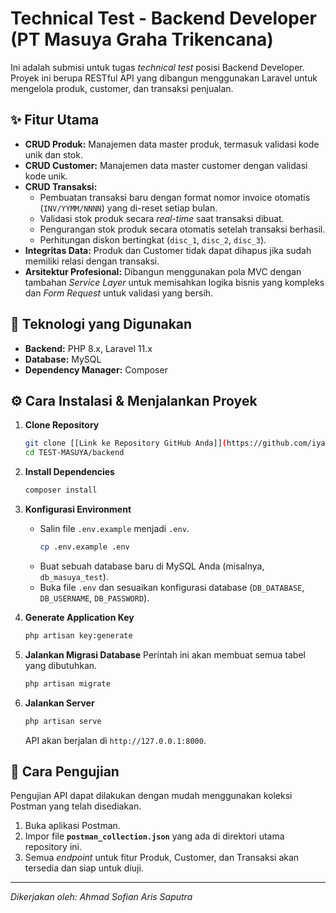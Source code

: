 # Technical Test - Backend Developer (PT Masuya Graha Trikencana)

Ini adalah submisi untuk tugas *technical test* posisi Backend Developer. Proyek ini berupa RESTful API yang dibangun menggunakan Laravel untuk mengelola produk, customer, dan transaksi penjualan.

## ✨ Fitur Utama
- **CRUD Produk:** Manajemen data master produk, termasuk validasi kode unik dan stok.
- **CRUD Customer:** Manajemen data master customer dengan validasi kode unik.
- **CRUD Transaksi:**
  - Pembuatan transaksi baru dengan format nomor invoice otomatis (`INV/YYMM/NNNN`) yang di-reset setiap bulan.
  - Validasi stok produk secara *real-time* saat transaksi dibuat.
  - Pengurangan stok produk secara otomatis setelah transaksi berhasil.
  - Perhitungan diskon bertingkat (`disc_1`, `disc_2`, `disc_3`).
- **Integritas Data:** Produk dan Customer tidak dapat dihapus jika sudah memiliki relasi dengan transaksi.
- **Arsitektur Profesional:** Dibangun menggunakan pola MVC dengan tambahan *Service Layer* untuk memisahkan logika bisnis yang kompleks dan *Form Request* untuk validasi yang bersih.

## 🚀 Teknologi yang Digunakan
- **Backend:** PHP 8.x, Laravel 11.x
- **Database:** MySQL
- **Dependency Manager:** Composer

## ⚙️ Cara Instalasi & Menjalankan Proyek

1.  **Clone Repository**
    ```bash
    git clone [[Link ke Repository GitHub Anda]](https://github.com/iyansaputra/test-masuya-laravel)
    cd TEST-MASUYA/backend
    ```

2.  **Install Dependencies**
    ```bash
    composer install
    ```

3.  **Konfigurasi Environment**
    - Salin file `.env.example` menjadi `.env`.
      ```bash
      cp .env.example .env
      ```
    - Buat sebuah database baru di MySQL Anda (misalnya, `db_masuya_test`).
    - Buka file `.env` dan sesuaikan konfigurasi database (`DB_DATABASE`, `DB_USERNAME`, `DB_PASSWORD`).

4.  **Generate Application Key**
    ```bash
    php artisan key:generate
    ```

5.  **Jalankan Migrasi Database**
    Perintah ini akan membuat semua tabel yang dibutuhkan.
    ```bash
    php artisan migrate
    ```

6.  **Jalankan Server**
    ```bash
    php artisan serve
    ```
    API akan berjalan di `http://127.0.0.1:8000`.

## 🧪 Cara Pengujian
Pengujian API dapat dilakukan dengan mudah menggunakan koleksi Postman yang telah disediakan.

1.  Buka aplikasi Postman.
2.  Impor file **`postman_collection.json`** yang ada di direktori utama repository ini.
3.  Semua *endpoint* untuk fitur Produk, Customer, dan Transaksi akan tersedia dan siap untuk diuji.

---
*Dikerjakan oleh: Ahmad Sofian Aris Saputra*
